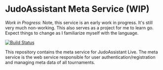 JudoAssistant Meta Service (WIP)
================================
*Work in Progress*: Note, this service is an early work in progress. It's still
very much non-working. This also serves as a project for me to learn go. Expect
things to change as I familiarize myself with the language.

[![Build Status](https://ci.svendcs.com/api/badges/judoassistant/judoassistant-meta-service/status.svg)](https://ci.svendcs.com/judoassistant/judoassistant-meta-service)

This repository contains the meta service for JudoAssistant Live. The meta
service is the web service responsible for user authentication/registration and
managing meta data of all tournaments.

